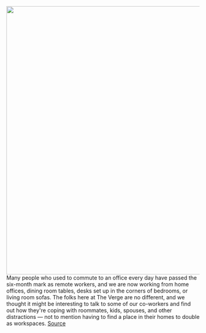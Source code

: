 <img src='https://cdn.vox-cdn.com/thumbor/dQIdHHYnX9e-moZYK9Op56RJYBk=/0x0:2040x1530/1200x675/filters:focal(857x602:1183x928)/cdn.vox-cdn.com/uploads/chorus_image/image/67563966/bfarsace_200924_4210_0001.0.0.jpg' width='700px' /><br/>
Many people who used to commute to an office every day have passed the six-month mark as remote workers, and we are now working from home offices, dining room tables, desks set up in the corners of bedrooms, or living room sofas. The folks here at The Verge are no different, and we thought it might be interesting to talk to some of our co-workers and find out how they're coping with roommates, kids, spouses, and other distractions — not to mention having to find a place in their homes to double as workspaces.
<a href='https://www.theverge.com/21456362/remote-work-desk-setup-video-director-home-office-tech'> Source <a/>